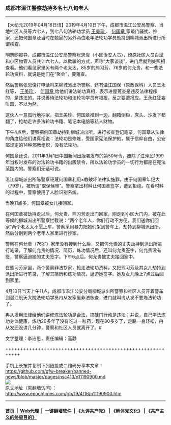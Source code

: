 ### 成都市温江警察劫持多名七八旬老人
------------------------

<p>
 【大纪元2019年04月16日讯】2019年4月10日下午，成都市温江公安局警察、当地社区人员等六七人，到七八旬法轮功学员
 <a href="http://www.epochtimes.com/gb/tag/%E7%8E%8B%E7%BE%8E%E7%8F%8D.html">
  王美珍
 </a>
 、
 <a href="http://www.epochtimes.com/gb/tag/%E4%BD%95%E5%9B%BD%E7%AB%A0.html">
  何国章
 </a>
 家敲门骚扰、抄家，还把何国章及当时在她家的另外两位老年法轮功学员劫持到柳城派出所进行所谓核查。
</p>
<p>
 明慧网报导，成都市温江公安局警察张思俊（小区治安人员），燎原社区人员白斌和小区物管人员共计六七人，以欺骗的方式，声称“大家谈谈”，进门后就到处照相查看。他们看见家里另有两个老太太，85岁的熊习芳、76岁的何允贵，和一些法轮功资料，就说是她们在“聚会”，要蒐查。
</p>
<p>
 然后警察张思俊打电话叫来柳城派出所警察，还有温江国保（原政保科）人员王永红等，
 <a href="http://www.epochtimes.com/gb/tag/%E7%8E%8B%E7%BE%8E%E7%8F%8D.html">
  王美珍
 </a>
 、
 <a href="http://www.epochtimes.com/gb/tag/%E4%BD%95%E5%9B%BD%E7%AB%A0.html">
  何国章
 </a>
 给他们讲法轮功真相，表示进屋蒐查是违反法律程序的，是违法的，并说善待法轮功和法轮功学员有福报，反之要遭报应。王永红狂妄叫嚣，不以为然。
</p>
<p>
 这伙人一意孤行地抄家，把王美珍、何国章推到一边，翻箱倒柜，床头、沙发下都翻了，抢劫走许多法轮功书籍、笔记本电脑等私人财物。
</p>
<p>
 下午4点后，警察把何国章劫持到柳城派出所，进行核查登记笔录，何国章从法律的角度给他们讲真相说：法轮功是修炼，受国家宪法保护的，属于信仰自由，公安部规定的14种邪教组织，没有法轮功。
</p>
<p>
 何国章还说，2011年3月1日中国新闻出版署发布的第50号令，废除了江泽民1999年当权时发布的对法轮功书籍的出版禁令，所以法轮功学员的一切行为都是在宪法范围内的。警察们无话可说。
</p>
<p>
 温江柳城派出所陈警察诬蔑何国章利用×教破坏法律实施罪，由于何国章年纪大（79岁），被所谓“取保候审”。警察拿出材料让何国章签字，遭到拒绝。在看材料的过程中，警察使用了人脸识别系统。
</p>
<p>
 当晚11点多，何国章被女儿接回家。
</p>
<p>
 在何国章被劫持走以后，何允贵、熊习芳走出门回家，刚走到小区大门内，被在此等候的柳城派出所警察拦截说：“两个老年人，你们行动不方便，我们送你们回家”两个老太太不愿上车，警察采用暴力把她们架到警车上，劫持到柳城派出所，然后分别到两个老年人家里进行抄家。
</p>
<p>
 警察在何允贵（76岁）家里没有搜到什么后，又把何允贵的丈夫劫持到派出所进行笔录，了解何允贵的情况、简历，炼功情况后，还叫何允贵签字，何允贵没有签，警察逼迫她的丈夫签字。下午6点后，何允贵被丈夫接回家中。
</p>
<p>
 在熊习芳家里，两个警察非法抄家，抢走法轮功资料，又把熊习芳及其女儿劫持到派出所进行笔录，了解其简历和炼功情况，逼迫她签字。她及女儿晚上7点过后回到家里。
</p>
<p>
 4月10日当天上午11点，成都市温江公安分局柳城派出所警察和社区人员开着警车到温江航天大院法轮功学员冉从发家里非法核查，进门就叫冉从发不要炼法轮功了。
</p>
<p>
 冉从发用法律给他们讲修炼法轮功是合法，搞敲门行动是违法；并说，自己学法炼功身体健康，炼功20多年了没有吃过一粒药，现在80多岁了，走路一身轻松，冉从发还没讲几分钟，警察和社区人员就离开了。#
</p>
<p>
 文字整理：李洁思，责任编辑：高静
</p>

+++++++++++++++++++++++++++++++++++++++++++++++++++++++++++<br/><br/>
手机上长按并复制下列链接或二维码分享本文章：<br/>
https://github.com/gfw-breaker/banned-news/blob/master/pages/nsc413/n11190900.md <br/>
<a href='https://github.com/gfw-breaker/banned-news/blob/master/pages/nsc413/n11190900.md'><img src='https://github.com/gfw-breaker/banned-news/blob/master/pages/nsc413/n11190900.md.png'/></a> <br/>
原文地址（需翻墙访问）：http://www.epochtimes.com/gb/19/4/16/n11190900.htm


------------------------
#### [首页](https://github.com/gfw-breaker/banned-news/blob/master/README.md) &nbsp;|&nbsp; [Web代理](https://github.com/labour-camp/helloworld) &nbsp;|&nbsp; [一键翻墙软件](https://github.com/gfw-breaker/nogfw/blob/master/README.md) &nbsp;| [《九评共产党》](https://github.com/gfw-breaker/9ping.md/blob/master/README.md#九评之一评共产党是什么) | [《解体党文化》](https://github.com/gfw-breaker/jtdwh.md/blob/master/README.md) | [《共产主义的终极目的》](https://github.com/gfw-breaker/gczydzjmd.md/blob/master/README.md)

